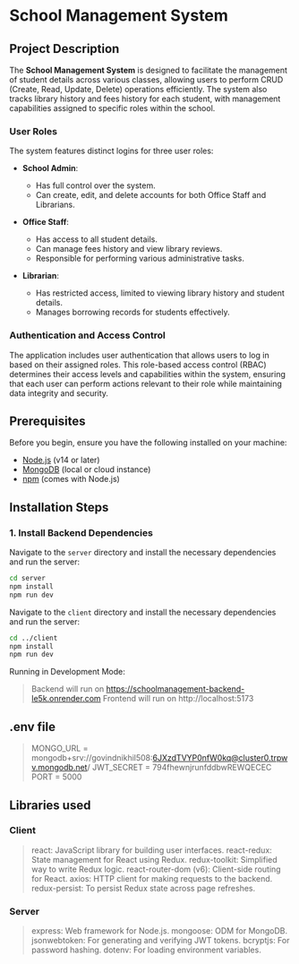 # School Management System

## Project Description

The **School Management System** is designed to facilitate the management of student details across various classes, allowing users to perform CRUD (Create, Read, Update, Delete) operations efficiently. The system also tracks library history and fees history for each student, with management capabilities assigned to specific roles within the school.

### User Roles

The system features distinct logins for three user roles:

- **School Admin**: 
  - Has full control over the system.
  - Can create, edit, and delete accounts for both Office Staff and Librarians.

- **Office Staff**:
  - Has access to all student details.
  - Can manage fees history and view library reviews.
  - Responsible for performing various administrative tasks.

- **Librarian**:
  - Has restricted access, limited to viewing library history and student details.
  - Manages borrowing records for students effectively.

### Authentication and Access Control

The application includes user authentication that allows users to log in based on their assigned roles. This role-based access control (RBAC) determines their access levels and capabilities within the system, ensuring that each user can perform actions relevant to their role while maintaining data integrity and security.

## Prerequisites

Before you begin, ensure you have the following installed on your machine:

- [Node.js](https://nodejs.org/) (v14 or later)
- [MongoDB](https://www.mongodb.com/) (local or cloud instance)
- [npm](https://www.npmjs.com/) (comes with Node.js)

## Installation Steps

### 1. Install Backend Dependencies

Navigate to the `server` directory and install the necessary dependencies and run the server:

```bash
cd server
npm install
npm run dev
```

Navigate to the `client` directory and install the necessary dependencies and run the server:

```bash
cd ../client
npm install
npm run dev
```
Running in Development Mode:
> Backend will run on https://schoolmanagement-backend-le5k.onrender.com Frontend will run on http://localhost:5173

## .env file
> MONGO_URL = mongodb+srv://govindnikhil508:6JXzdTVYP0nfW0kq@cluster0.trpwv.mongodb.net/
JWT_SECRET = 794fhewnjrunfddbwREWQECEC
PORT = 5000

## Libraries used

### Client
> react: JavaScript library for building user interfaces. react-redux: State management for React using Redux. redux-toolkit: Simplified way to write Redux logic. react-router-dom (v6): Client-side routing for React. axios: HTTP client for making requests to the backend. redux-persist: To persist Redux state across page refreshes.


### Server
> express: Web framework for Node.js. mongoose: ODM for MongoDB. jsonwebtoken: For generating and verifying JWT tokens. bcryptjs: For password hashing. dotenv: For loading environment variables.



